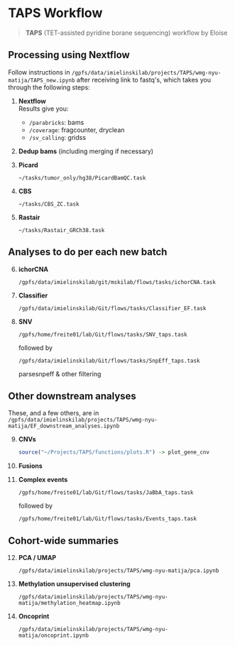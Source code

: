 # TAPS Workflow

> **TAPS** (TET-assisted pyridine borane sequencing) workflow by Eloise

## Processing using Nextflow

Follow instructions in `/gpfs/data/imielinskilab/projects/TAPS/wmg-nyu-matija/TAPS_new.ipynb` after receiving link to fastq's, which takes you through the following steps:

1. **Nextflow**  
   Results give you:
   - `/parabricks`: bams
   - `/coverage`: fragcounter, dryclean
   - `/sv_calling`: gridss

2. **Dedup bams** (including merging if necessary)

3. **Picard**  
   ```
   ~/tasks/tumor_only/hg38/PicardBamQC.task
   ```

4. **CBS**  
   ```
   ~/tasks/CBS_ZC.task
   ```

5. **Rastair**  
   ```
   ~/tasks/Rastair_GRCh38.task
   ```

## Analyses to do per each new batch

6. **ichorCNA**  
   ```
   /gpfs/data/imielinskilab/git/mskilab/flows/tasks/ichorCNA.task
   ```

7. **Classifier**  
   ```
   /gpfs/data/imielinskilab/Git/flows/tasks/Classifier_EF.task
   ```

8. **SNV**  
   ```
   /gpfs/home/freite01/lab/Git/flows/tasks/SNV_taps.task
   ```
   followed by
   ```
   /gpfs/data/imielinskilab/Git/flows/tasks/SnpEff_taps.task
   ```
   parsesnpeff & other filtering
   
## Other downstream analyses

These, and a few others, are in `/gpfs/data/imielinskilab/projects/TAPS/wmg-nyu-matija/EF_downstream_analyses.ipynb`

9. **CNVs**  
   ```R
   source("~/Projects/TAPS/functions/plots.R") -> plot_gene_cnv
   ```
10. **Fusions**

11. **Complex events**  
    ```
    /gpfs/home/freite01/lab/Git/flows/tasks/JaBbA_taps.task
    ```
    followed by
    ```
    /gpfs/home/freite01/lab/Git/flows/tasks/Events_taps.task
    ```

## Cohort-wide summaries

12. **PCA / UMAP**  
    ```
    /gpfs/data/imielinskilab/projects/TAPS/wmg-nyu-matija/pca.ipynb
    ```

13. **Methylation unsupervised clustering**  
    ```
    /gpfs/data/imielinskilab/projects/TAPS/wmg-nyu-matija/methylation_heatmap.ipynb
    ```

14. **Oncoprint**  
    ```
    /gpfs/data/imielinskilab/projects/TAPS/wmg-nyu-matija/oncoprint.ipynb
    ```
